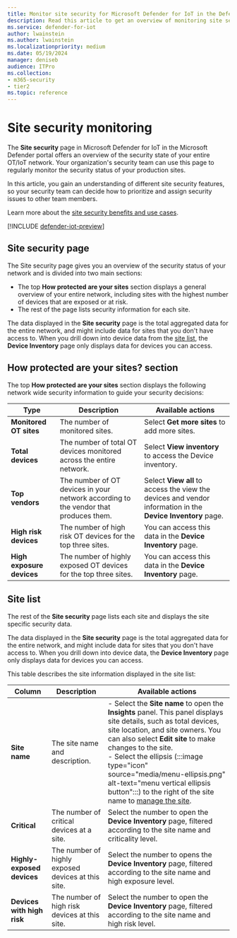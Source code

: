```yaml
---
title: Monitor site security for Microsoft Defender for IoT in the Defender portal
description: Read this article to get an overview of monitoring site security for Microsoft Defender for IoT in Microsoft Defender portal.
ms.service: defender-for-iot
author: lwainstein
ms.author: lwainstein
ms.localizationpriority: medium
ms.date: 05/19/2024
manager: deniseb
audience: ITPro
ms.collection:
- m365-security
- tier2
ms.topic: reference
---
```


# Site security monitoring

The **Site security** page in Microsoft Defender for IoT in the Microsoft Defender portal offers an overview of the security state of your entire OT/IoT network. Your organization's security team can use this page to regularly monitor the security status of your production sites.

In this article, you gain an understanding of different site security features, so your security team can decide how to prioritize and assign security issues to other team members.

Learn more about the [site security benefits and use cases](site-security-overview.md).

[!INCLUDE [defender-iot-preview](../includes//defender-for-iot-defender-public-preview.md)]

## Site security page

The Site security page gives you an overview of the security status of your network and is divided into two main sections:

- The top **How protected are your sites** section displays a general overview of your entire network, including sites with the highest number of devices that are exposed or at risk.
- The rest of the page lists security information for each site.

The data displayed in the **Site security** page is the total aggregated data for the entire network, and might include data for sites that you don't have access to. When you drill down into device data from the [site list](#site-list), the **Device Inventory** page only displays data for devices you can access.

## How protected are your sites? section

The top **How protected are your sites** section displays the following network wide security information to guide your security decisions:

|Type |Description |Available actions |
|----|----|----|
|**Monitored OT sites** |The number of monitored sites. |Select **Get more sites** to add more sites. |
|**Total devices** |The number of total OT devices monitored across the entire network. |Select **View inventory** to access the Device inventory. |
|**Top vendors** |The number of OT devices in your network according to the vendor that produces them. |Select **View all** to access the view the devices and vendor information in the **Device Inventory** page. |
|**High risk devices** |The number of high risk OT devices for the top three sites. |You can access this data in the **Device Inventory** page. |
|**High exposure devices** |The number of highly exposed OT devices for the top three sites. |You can access this data in the **Device Inventory** page. |

## Site list

The rest of the **Site security** page lists each site and displays the site specific security data.

The data displayed in the **Site security** page is the total aggregated data for the entire network, and might include data for sites that you don't have access to. When you drill down into device data, the **Device Inventory** page only displays data for devices you can access.

This table describes the site information displayed in the site list:

|Column | Description|Available actions |
|----|----|----|
|**Site name** |The site name and description. |- Select the **Site name** to open the **Insights** panel. This panel displays site details, such as total devices, site location, and site owners. You can also select **Edit site** to make changes to the site.<br>- Select the ellipsis (:::image type="icon" source="media/menu-ellipsis.png" alt-text="menu vertical ellipsis button":::) to the right of the site name to [manage the site](manage-sites.md).
|**Critical** |The number of critical devices at a site. |Select the number to open the **Device Inventory** page, filtered according to the site name and criticality level. |
|**Highly-exposed devices** |The number of highly exposed devices at this site. |Select the number to opens the **Device Inventory** page, filtered according to the site name and high exposure level. |
|**Devices with high risk** |The number of high risk devices at this site. |Select the number to open the **Device Inventory** page, filtered according to the site name and high risk level. |